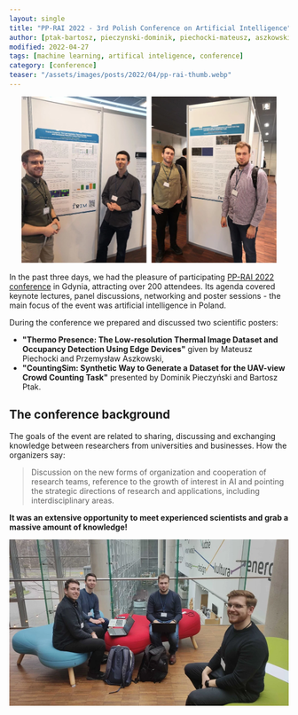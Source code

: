 ```yaml
---
layout: single
title: "PP-RAI 2022 - 3rd Polish Conference on Artificial Intelligence"
author: [ptak-bartosz, pieczynski-dominik, piechocki-mateusz, aszkowski-przemyslaw, kraft-marek]
modified: 2022-04-27
tags: [machine learning, artifical inteligence, conference]
category: [conference]
teaser: "/assets/images/posts/2022/04/pp-rai-thumb.webp"
---
```


<p align="center">
    <img src="/assets/images/posts/2022/04/pp-rai-posters.webp" height="300px" />
</p>

In the past three days, we had the pleasure of participating [PP-RAI 2022 conference](http://pp-rai2022.umg.edu.pl/) in Gdynia, attracting over 200 attendees. Its agenda covered keynote lectures, panel discussions, networking and poster sessions - the main focus of the event was artificial intelligence in Poland.

During the conference we prepared and discussed two scientific posters:
* **"Thermo Presence: The Low-resolution Thermal Image Dataset and Occupancy Detection Using Edge Devices"** given by Mateusz Piechocki and Przemysław Aszkowski,
* **"CountingSim: Synthetic Way to Generate a Dataset for the UAV-view Crowd Counting Task"** presented by Dominik Pieczyński and Bartosz Ptak.



## The conference background

The goals of the event are related to sharing, discussing and exchanging knowledge between researchers from universities and businesses. How the organizers say:
> Discussion on the new forms of organization and cooperation of research teams, reference to the growth of interest in AI and pointing the strategic directions of research and applications, including interdisciplinary areas.

**It was an extensive opportunity to meet experienced scientists and grab a massive amount of knowledge!**

<p align="center">
    <img src="/assets/images/posts/2022/04/pp-rai-head.webp" height="300px" />
</p>